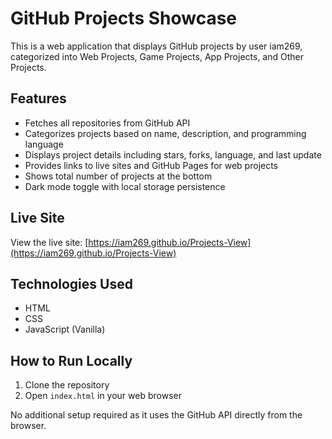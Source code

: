 # GitHub Projects Showcase

This is a web application that displays GitHub projects by user iam269, categorized into Web Projects, Game Projects, App Projects, and Other Projects.

## Features

- Fetches all repositories from GitHub API
- Categorizes projects based on name, description, and programming language
- Displays project details including stars, forks, language, and last update
- Provides links to live sites and GitHub Pages for web projects
- Shows total number of projects at the bottom
- Dark mode toggle with local storage persistence

## Live Site

View the live site: [https://iam269.github.io/Projects-View](https://iam269.github.io/Projects-View)

## Technologies Used

- HTML
- CSS
- JavaScript (Vanilla)

## How to Run Locally

1. Clone the repository
2. Open `index.html` in your web browser

No additional setup required as it uses the GitHub API directly from the browser.